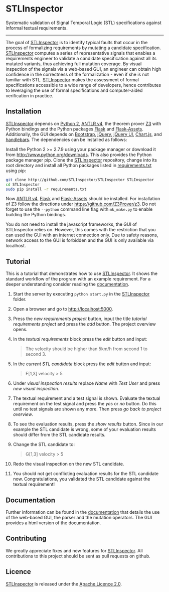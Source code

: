 # STLInspector

Systematic validation of Signal Temporal Logic (STL) specifications against informal textual requirements.

----------------------------------------------------------------------------------------------

The goal of [STLInspector](http://github.com/STLInspector/STLInspector) is to identify typical faults that occur in the process of formalizing requirements by mutating a candidate specification. [STLInspector](http://github.com/STLInspector/STLInspector) computes a series of representative signals that enables a requirements engineer to validate a candidate specification against all its mutated variants, thus achieving full mutation coverage. By visual inspection of the signals via a web-based GUI, an engineer can obtain high confidence in the correctness of the formalization - even if she is not familiar with STL. [STLInspector](http://github.com/STLInspector/STLInspector) makes the assessment of formal specifications accessible to a wide range of developers, hence contributes to leveraging the use of formal specifications and computer-aided verification in practice.

## Installation

[STLInspector](http://github.com/STLInspector/STLInspector) depends on [Python 2](http://www.python.org), [ANTLR v4](http://github.com/antlr/antlr4), the theorem prover [Z3](http://github.com/Z3Prover/z3) with Python bindings and the Python packages [Flask](http://flask.pocoo.org/) and [Flask-Assets](https://flask-assets.readthedocs.io/en/latest/).
Additionally, the GUI depends on [Bootstrap](http://getbootstrap.com/), [jQuery](https://jquery.com/), [jQuery UI](https://jqueryui.com/), [Chart.js](http://www.chartjs.org/), and [handlebars](http://handlebarsjs.com/).
The dependencies can be installed as follows:

Install the Python 2 >= 2.7.9 using your package manager or download it from
http://www.python.org/downloads. This also provides the Python package manager pip. Clone the [STLInspector](http://github.com/STLInspector/STLInspector) repository,
change into its root directory and install all Python packages listed in [requirements.txt](https://github.com/STLInspector/STLInspector/blob/master/LICENSE) using pip:
```bash
git clone http://github.com/STLInspector/STLInspector STLInspector
cd STLInspector
sudo pip install -r requirements.txt
```
Now [ANTLR v4](http://github.com/antlr/antlr4), [Flask](http://flask.pocoo.org/) and [Flask-Assets](https://flask-assets.readthedocs.io/en/latest/) should be installed. For installation of Z3 follow the directions under https://github.com/Z3Prover/z3. Do not forget to use the ``--python`` command line flag with ``mk_make.py`` to enable building the Python bindings.

You do not need to install the javascript frameworks, the GUI of STLInspector relies on. However, this comes with the restriction that you can used the GUI with an internet connection only. Due to safety reasons, network access to the GUI is forbidden and the GUI is only available via localhost.

## Tutorial

This is a tutorial that demonstrates how to use [STLInspector](http://github.com/STLInspector/STLInspector). It shows the standard workflow of the program with an example requirement. For a deeper understanding consider reading the [documentation](http://github.com/STLInspector/STLInspector/doc).

1. Start the server by executing `python start.py` in the
   [STLInspector](http://github.com/STLInspector/STLInspector) folder.
2. Open a browser and go to [http://localhost:5000](http://localhost:5000).
3. Press the *new requirements project* button, input the title *tutorial
   requirements project* and press the *add* button. The project overview opens.
4. In the *textual requirements* block press the *edit* button and input:

    > The velocity should be higher than 5km/h from second 1 to second 3.

5. In the *current STL candidate* block press the *edit* button and input:

    > F[1,3] velocity > 5                                                       

6. Under *visual inspection results* replace *Name* with *Test User* and press
*new visual inspection*.
7. The textual requirement and a test signal is shown. Evaluate the textual
requirement on the test signal and press the *yes* or *no* button. Do this until
no test signals are shown any more. Then press *go back to project overview*.
8. To see the evaluation results, press the *show results* button. Since in our
example the STL candidate is wrong, some of your evaluation results should
differ from the STL candidate results.
9. Change the STL candidate to:

    > G[1,3] velocity > 5                                                       

10. Redo the visual inspection on the new STL candidate.
11. You should not get conflicting evaluation results for the STL candidate now.
Congratulations, you validated the STL candidate against the textual
requirement!

## Documentation

Further information can be found in the [documentation](http://github.com/STLInspector/STLInspector/doc) that details the use of the web-based GUI, the parser and the mutation operators. The GUI provides a html version of the documentation.

## Contributing

We greatly appreciate fixes and new features for [STLInspector](http://github.com/STLInspector/STLInspector). All contributions to this project should be sent as pull requests on github.

## Licence
[STLInspector](http://github.com/STLInspector/STLInspector) is released under the [Apache Licence 2.0](https://github.com/STLInspector/STLInspector/blob/master/LICENSE).
